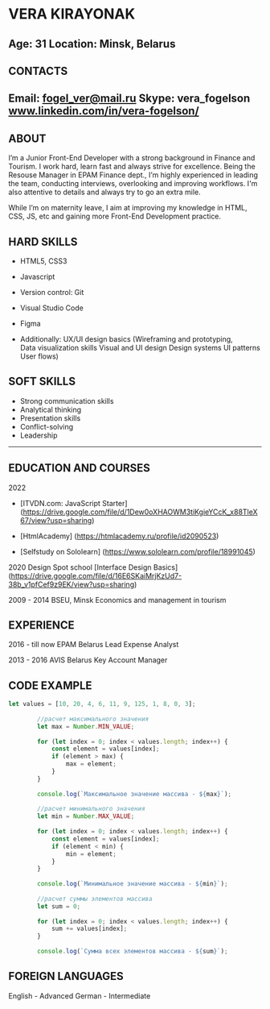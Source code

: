 # VERA KIRAYONAK

Age: 31
Location: Minsk, Belarus
---

## CONTACTS

Email: fogel_ver@mail.ru
Skype: vera_fogelson
www.linkedin.com/in/vera-fogelson/
---

## ABOUT

I’m a Junior Front-End Developer with a strong background in Finance and Tourism. I work hard, learn fast and always strive for excellence. Being the Resouse Manager in EPAM Finance dept., I’m highly experienced in leading the team, conducting interviews, overlooking and improving workflows. I'm also attentive to details and always try to go an extra mile.

While I’m on maternity leave, I aim at improving my knowledge in HTML, CSS, JS, etc and gaining more Front-End Development practice.


## HARD SKILLS

* HTML5, CSS3

* Javascript

* Version control: Git

* Visual Studio Code

* Figma

* Additionally: UX/UI design basics 
(Wireframing and prototyping,  
Data visualization skills
Visual and UI design
Design systems
UI patterns
User flows)


## SOFT SKILLS 

* Strong communication skills
* Analytical thinking
* Presentation skills
* Conflict-solving
* Leadership
---

## EDUCATION AND COURSES

2022

- [ITVDN.com: JavaScript Starter] (https://drive.google.com/file/d/1Dew0oXHAOWM3tiKgieYCcK_x88TleX67/view?usp=sharing)

- [HtmlAcademy] (https://htmlacademy.ru/profile/id2090523)

- [Selfstudy on Sololearn] (https://www.sololearn.com/profile/18991045)

2020
Design Spot school
[Interface Design Basics] (https://drive.google.com/file/d/16E6SKaiMrjKzUd7-38b_v1pfCef9z9EK/view?usp=sharing)


2009 - 2014
BSEU, Minsk
Economics and management in tourism


## EXPERIENCE

2016 - till now
EPAM Belarus
Lead Expense Analyst

2013 - 2016
AVIS Belarus
Key Account Manager

## CODE EXAMPLE
```javascript
let values = [10, 20, 4, 6, 11, 9, 125, 1, 8, 0, 3];
 
        //расчет максимального значения
        let max = Number.MIN_VALUE;
 
        for (let index = 0; index < values.length; index++) {
            const element = values[index];
            if (element > max) {
                max = element;
            }
        }
 
        console.log(`Максимальное значение массива - ${max}`);
 
        //расчет минимального значения
        let min = Number.MAX_VALUE;
 
        for (let index = 0; index < values.length; index++) {
            const element = values[index];
            if (element < min) {
                min = element;
            }
        }
 
        console.log(`Минимальное значение массива - ${min}`);
 
        //расчет суммы элементов массива
        let sum = 0;
 
        for (let index = 0; index < values.length; index++) {
            sum += values[index];
        }
 
        console.log(`Сумма всех элементов массива - ${sum}`);
```

## FOREIGN LANGUAGES

English - Advanced
German - Intermediate